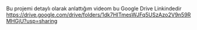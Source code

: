 Bu projemi detaylı olarak anlattığım videom bu Google Drive Linkindedir
https://drive.google.com/drive/folders/1dk7HITmesWJFq5USzAzo2V9n59RMHGjU?usp=sharing
